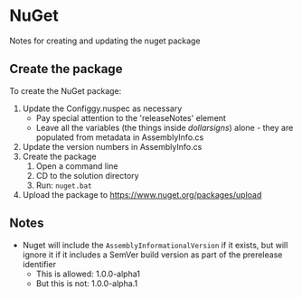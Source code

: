# NuGet

Notes for creating and updating the nuget package

## Create the package

To create the NuGet package:

1. Update the Configgy.nuspec as necessary
    * Pay special attention to the 'releaseNotes' element
    * Leave all the variables (the things inside $dollar signs$) alone - they are populated from metadata in AssemblyInfo.cs
2. Update the version numbers in AssemblyInfo.cs
3. Create the package
    1. Open a command line
    2. CD to the solution directory
    3. Run: `nuget.bat`
4. Upload the package to https://www.nuget.org/packages/upload

## Notes

* Nuget will include the `AssemblyInformationalVersion` if it exists, but will ignore it if it includes a SemVer build version as part of the prerelease identifier
    * This is allowed: 1.0.0-alpha1
    * But this is not: 1.0.0-alpha.1
